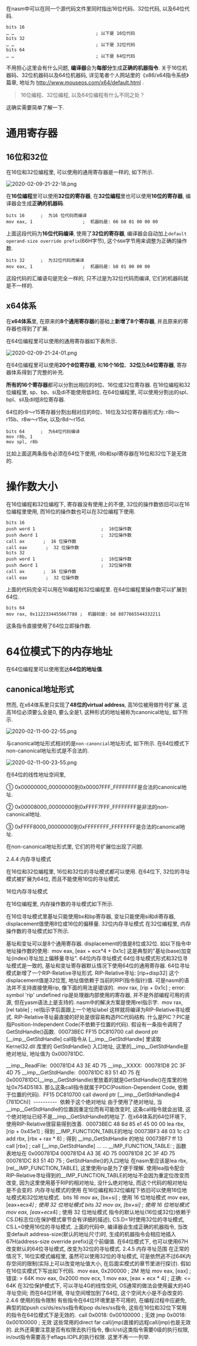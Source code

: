 

在nasm中可以在同一个源代码文件里同时指出16位代码、32位代码, 以及64位代码. 

```
bits 16
… …                               ; 以下是 16位代码
bits 32
… …                               ; 以下是 32位代码
bits 64
… …                               ; 以下是 64位代码
```

不用担心这里会有什么问题, **编译器**会为**每部分**生成**正确的机器指令**. 关于16位机器码、32位机器码以及64位机器码, 详见笔者个人网站里的《x86/x64指令系统》篇章, 地址为 http://www.mouseos.com/x64/default.html . 

>16位编程、32位编程, 以及64位编程有什么不同之处？

这确实需要简单了解一下. 

# 通用寄存器

## 16位和32位

在16位和32位编程里, 可以使用的通用寄存器是一样的, 如下所示. 

![2020-02-09-21-22-18.png](./images/2020-02-09-21-22-18.png)

在**16位编程**里可以使用**32位的寄存器**, 在**32位编程**里也可以使用**16位的寄存器**, 编译器会生成**正确的机器码**. 

```
bits 16      ;  为16 位代码而编译
mov eax, 1                   ;  机器码是: 66 b8 01 00 00 00
```

上面这段代码为**16位代码编译**, 使用了**32位的寄存器**, 编译器会自动加上`default operand-size override prefix`(66H字节), 这个`66H`字节用来调整为正确的操作数. 

```
bits 32      ;  为32位代码而编译
mov eax, 1                   ;  机器码是: b8 01 00 00 00
```

这段代码的汇编语句是完全一样的, 只不过是为32位代码而编译, 它们的机器码就是不一样的. 

## x64体系

在**x64体系**里, 在原来的**8个通用寄存器**的基础上**新增了8个寄存器**, 并且原来的寄存器也得到了扩展. 

在64位编程里可以使用的通用寄存器如下表所示. 

![2020-02-09-21-24-01.png](./images/2020-02-09-21-24-01.png)

在64位编程里可以使用**20个8位寄存器**, 和**16个16位**、**32位**及**64位寄存器**, 寄存器体系得到了完整的补充. 

**所有的16个寄存器**都可以分割出相应的8位、16位或32位寄存器. 在16位编程和32位编程里, sp、bp、si及di不能使用低8位. 在64位编程里, 可以使用分割出的spl、bpl、sil及dil低8位寄存器. 

64位的r8～r15寄存器分割出相对应的8位、16位及32位寄存器形式为: r8b～r15b、r8w～r15w, 以及r8d～r15d. 

```
bits 64      ;  为64位代码编译
mov r8b, 1
mov spl, r8b
```

比如上面这两条指令必须在64位下使用, r8b和spl寄存器在16位和32位下是无效的. 

# 操作数大小

在16位编程和32位编程下, 寄存器没有使用上的不便, 32位的操作数依旧可以在16位编程里使用, 而16位的操作数也可以在32位编程下使用. 

```
bits 16
push word 1                         ;  16位操作数
push dword 1                        ;  32位操作数
call ax       ;  16 位操作数
call eax       ;  32 位操作数
bits 32
push word 1                         ;  16位操作数
push dword 1                        ;  32位操作数
call ax       ;  16 位操作数
call eax       ;  32 位操作数
```

上面的代码完全可以用在16编程和32位编程里. 在64位编程里操作数可以扩展到64位. 

```
bits 64
mov rax, 0x1122334455667788 ;  机器码是: b8 8877665544332211
```

这条指令直接使用了64位立即操作数. 

# 64位模式下的内存地址

在64位编程里可以使用宽达**64位的地址值**. 

## canonical地址形式

然而, 在x64体系里只实现了**48位的virtual address**, 高16位被用做符号扩展. 这高16位必须要么全是0, 要么全是1, 这种形式的地址被称为canonical地址, 如下所示. 

![2020-02-11-00-22-55.png](./images/2020-02-11-00-22-55.png)

与canonical地址形式相对的是`non-canoncial`地址形式, 如下所示. 在64位模式下non-canonical地址形式是不合法的. 

![2020-02-11-00-23-55.png](./images/2020-02-11-00-23-55.png)

在64位的线性地址空间里, 

① 0x00000000_00000000到0x00007FFF_FFFFFFFF是合法的canonical地址. 

② 0x00008000_00000000到0xFFFF7FFF_FFFFFFFF是非法的non-canonical地址. 

③ 0xFFFF8000_00000000到0xFFFFFFFF_FFFFFFFF是合法的canonical地址. 

在non-canonical地址形式里, 它们的符号扩展位出现了问题. 

2.4.4 内存寻址模式

在16位和32位编程里, 16位和32位的寻址模式都可以使用. 在64位下, 32位的寻址模式被扩展为64位, 而且不能使用16位的寻址模式. 

16位内存寻址模式

在16位编程里, 内存操作数的寻址模式如下所示. 


在16位寻址模式里基址只能使用bx和bp寄存器, 变址只能使用si和di寄存器, displacement值使用8位或16位的偏移量. 
32位内存寻址模式
在32位编程里, 内存操作数的寻址模式如下所示. 

基址和变址可以是8个通用寄存器. displacement的值是8位或32位. 
如以下指令中地址操作数的使用: 
 mov eax, [eax + ecx*4 + 0x1c]
这是典型的"基址(base)加变址(index)寻址加上偏移量寻址". 
64位内存寻址模式
64位寻址模式形式和32位寻址模式是一致的, 基址和变址寄存器默认情况下使用64位的通用寄存器. 
64位寻址模式新增了一个RIP-Relative寻址形式. 
RIP-Relative寻址: [rip+disp32]
这个displacement值是32位宽, 地址值依赖于当前的RIP(指令指针)值. 可是nasm的语法并不支持直接使用rip, 像下面的用法是错误的. 
 mov rax, [rip + 0x1c]     ;  error: symbol 'rip' undefined
rip是处理器内部使用的寄存器, 并不是外部编程可用的资源, 但在yasm语法上是支持的. nasm中的解决方案是使用rel指示字. 
 mov rax, [rel table]        ;  rel指示字后面跟上一个地址label
这样就将编译为RIP-Relative寻址模式. RIP-Relative寻址最直接的好处是很容易构造PIC代码结构. 
什么是PIC？PIC是指Position-Independent Code(不依赖于位置的代码). 
假设有一条指令调用了GetStdHandle()函数. 
 00073BEC     FF15 DC810700      call  dword ptr [__imp__GetStdHandle]
call指令从 [__imp__GetStdHandle] 里读取 Kernel32.dll 库里的 GetStdHandle() 入口地址, 这里的__imp__GetStdHandle是绝对地址, 地址值为 0x000781DC. 

__imp__ReadFile:  000781D4   A3 3E 4D 75 __imp__XXXX:  000781D8   2C 3F 4D 75 __imp__GetStdHandle:  000781DC   83 51 4D 75
在0x000781DC(__imp__GetStdHandle)里放着的就是GetStdHandle()在库里的地址0x754D5183. 
那么这条call指令就属于PDC(Position-Dependent Code, 依赖于位置的代码). 
 FF15   DC810700            call   dword ptr [__imp__GetStdHandle@4 (781DCh)]      ----------   依赖于这个绝对地址
由于使用了绝对地址, 当__imp__GetStdHandle的位置因重定位而有可能改变时, 这条call指令就会出错, 这个绝对地址已经不是__imp__GetStdHandle的地址了. 
在x64体系的64位环境下, 使用RIP-Relative很容易得到改善. 
 00073BEC  48 8d 85 e1 45 00 00  lea rbx, [rip + 0x45e1]  ;  得到 __IMP_FUNCTION_TABLE的地址 00073BF3  48 03 1c c3              add rbx, [rbx + rax * 8] ;  得到 __imp_GetStdHandle 的地址 00073BF7  ff 13                      call [rbx]                   ;  call [__imp_GetStdHandle] ... ... __IMP_FUNCTION_TABLE:                                ;   函数表地址在 0x000781D4 000781D4   A3 3E 4D 75 000781D8   2C 3F 4D 75 000781DC   83 51 4D 75                                ;  GetStdHandle()的入口地址
在nasm里应该是lea rbx, [rel__IMP_FUNCTION_TABLE], 这里使用rip是为了便于理解. 使用lea指令配合RIP-Relative寻址得到的__IMP_FUNCTION_TABLE的地址不会因为重定位改变而改变, 因为这里使用基于RIP的相对地址, 没什么绝对地址, 而这个代码的相对地址是不会变的. 
内存寻址模式的使用
在16位编程和32位编程下依旧可以使用16位地址模式和32位地址模式. 
 bits 16 mov ax, [bx+si]                        ;  使用 16 位地址模式 mov eax, [eax+ecx*4]                 ;  使用 32 位地址模式 bits 32 mov ax, [bx+si]                        ;  使用 16 位地址模式 mov eax, [eax+ecx*4]                 ;  使用 32 位地址模式
指令的默认地址(16位或32位)依赖于CS.D标志位(在保护模式章节会有详细的描述), CS.D=1时使用32位的寻址模式, CS.L=0使用16位的寻址模式. 
上面的代码中, 编译器会生成正确的机器指令, 当改变default address-size(默认的地址尺寸)时, 生成的机器指令会相应地插入67H(address-size override prefix)这个前缀值. 
在64位模式下, 也可以使用67H改变默认的64位寻址模式, 改变为32位的寻址模式. 
2.4.5 内存寻址范围
在正常的情况下, 16位实模式编程里, 虽然可以使用32位的寻址模式, 可是依然逃不过64K内存空间的限制(实际上可以改变地址值大小, 在后面实模式的章节里进行探讨). 
假如在16位实模式下写出如下代码. 
 mov eax, 0x200000                       ;  2M 地址 mov eax, [eax]                           ;  错误: > 64K mov eax, 0x2000 mov ecx, 1 mov eax, [eax + ecx * 4]              ;  正确: <= 64K
在32位保护模式下, 可以寻址4G的线性空间, OS通常的做法会使用最大的4G寻址空间; 而在64位环境, 寻址空间增加到了64位, 这个空间大小是不会改变的. 
2.4.6 使用的指令限制
有些指令在64位环境里是不可用的, 在编程过程中应避免, 典型的如push cs/ds/es/ss指令和pop ds/es/ss指令, 这些在16位和32位下常用的指令在64位模式下是无效的. 
 call 0x0018: 0x00100000               ;  无效 jmp  0x0018: 0x00100000                ;  无效
这些常用的direct far call/jmp(直接的远程call/jmp)也是无效的. 此外还需要注意是否有权限去执行指令, 像cli/sti这类指令需要0级的执行权限, in/out指令需要高于eflags.IOPL的执行权限. 这里不再一一列举. 